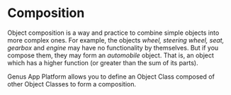 # Composition

Object composition is a way and practice to combine simple objects into more complex ones. For example, the objects _wheel, steering wheel, seat, gearbox_ and _engine_ may have no functionality by themselves. But if you compose them, they may form an _automobile_ object. That is, an object which has a higher function (or greater than the sum of its parts).

Genus App Platform allows you to define an Object Class composed of other Object Classes to form a composition.
